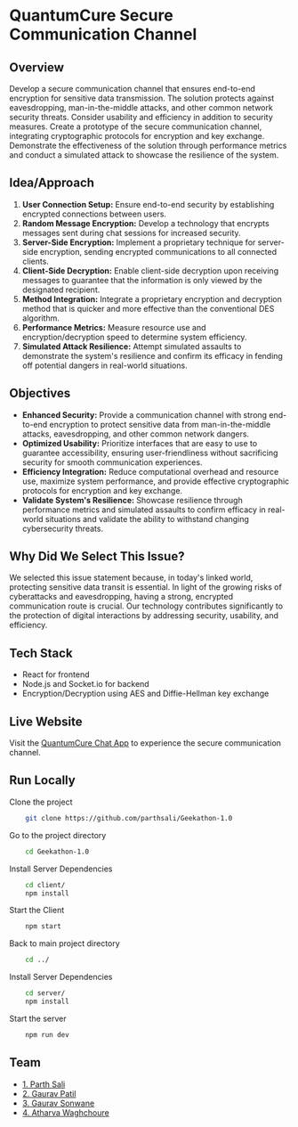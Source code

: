 # QuantumCure Secure Communication Channel

## Overview

Develop a secure communication channel that ensures end-to-end encryption for sensitive data transmission. The solution protects against eavesdropping, man-in-the-middle attacks, and other common network security threats. Consider usability and efficiency in addition to security measures. Create a prototype of the secure communication channel, integrating cryptographic protocols for encryption and key exchange. Demonstrate the effectiveness of the solution through performance metrics and conduct a simulated attack to showcase the resilience of the system.

## Idea/Approach

1. **User Connection Setup:** Ensure end-to-end security by establishing encrypted connections between users.
2. **Random Message Encryption:** Develop a technology that encrypts messages sent during chat sessions for increased security.
3. **Server-Side Encryption:** Implement a proprietary technique for server-side encryption, sending encrypted communications to all connected clients.
4. **Client-Side Decryption:** Enable client-side decryption upon receiving messages to guarantee that the information is only viewed by the designated recipient.
5. **Method Integration:** Integrate a proprietary encryption and decryption method that is quicker and more effective than the conventional DES algorithm.
6. **Performance Metrics:** Measure resource use and encryption/decryption speed to determine system efficiency.
7. **Simulated Attack Resilience:** Attempt simulated assaults to demonstrate the system's resilience and confirm its efficacy in fending off potential dangers in real-world situations.

## Objectives

- **Enhanced Security:** Provide a communication channel with strong end-to-end encryption to protect sensitive data from man-in-the-middle attacks, eavesdropping, and other common network dangers.
- **Optimized Usability:** Prioritize interfaces that are easy to use to guarantee accessibility, ensuring user-friendliness without sacrificing security for smooth communication experiences.
- **Efficiency Integration:** Reduce computational overhead and resource use, maximize system performance, and provide effective cryptographic protocols for encryption and key exchange.
- **Validate System's Resilience:** Showcase resilience through performance metrics and simulated assaults to confirm efficacy in real-world situations and validate the ability to withstand changing cybersecurity threats.

## Why Did We Select This Issue?

We selected this issue statement because, in today's linked world, protecting sensitive data transit is essential. In light of the growing risks of cyberattacks and eavesdropping, having a strong, encrypted communication route is crucial. Our technology contributes significantly to the protection of digital interactions by addressing security, usability, and efficiency.

## Tech Stack

- React for frontend
- Node.js and Socket.io for backend
- Encryption/Decryption using AES and Diffie-Hellman key exchange

## Live Website

Visit the [QuantumCure Chat App](https://quantumcure-chat-app.vercel.app/) to experience the secure communication channel.

## Run Locally

Clone the project

```bash
    git clone https://github.com/parthsali/Geekathon-1.0
```

Go to the project directory

```bash
    cd Geekathon-1.0
```

Install Server Dependencies

```bash
    cd client/
    npm install
```

Start the Client

```bash
    npm start
```

Back to main project directory

```bash
    cd ../
```

Install Server Dependencies

```bash
    cd server/
    npm install
```

Start the server

```bash
    npm run dev
```

## Team

- [1. Parth Sali](https://github.com/parthsali)
- [2. Gaurav Patil](https://github.com/gauravpatil-15)
- [3. Gaurav Sonwane](https://github.com/Gaur721)
- [4. Atharva Waghchoure](https://github.com/AtharvaWaghchoure)

